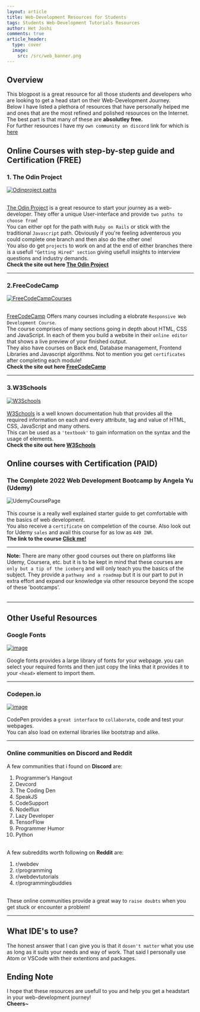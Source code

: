 ```yaml
---
layout: article
title: Web-Development Resources for Students
tags: Students Web-Development Tutorials Resources
author: Het Joshi
comments: true
article_header:
  type: cover
  image:
    src: /src/web_banner.png
---
```


## Overview

This blogpost is a great resource for all those students and developers who are looking to get a head start on their Web-Development Journey.<br>
Below I have listed a plethora of resources that have personally helped me and ones that are the most refined and polished resources on the Internet.<br>
The best part is that many of these are <strong>absolutley free.</strong>
<br>
For further resources I have my `own community on discord` link for which is [here](https://discord.gg/hmb3EapDYK)  



## Online Courses with step-by-step guide and Certification (FREE)

### 1. The Odin Project
[![Odinproject paths](https://user-images.githubusercontent.com/96608251/193458485-c79ec490-fa78-46ff-b346-00bcae8189d2.png)](https://www.theodinproject.com/paths)
<br><br>

<a href="https://www.theodinproject.com/paths">The Odin Project</a> is a great resource to start your journey as a web-developer. They offer a unique User-interface and provide `two paths to choose from`!
<br>
You can either opt for the path with `Ruby on Rails` or stick with the traditional `Javascript` path. Obviously if you're feeling adventerous you could complete one branch and then also do the other one!
<br>
You also do get `projects` to work on and at the end of either branches there is a usefull `"Getting Hired" section` giving  usefull insights to interview questions and industry demands.
<br>
<b>Check the site out here [The Odin Project](https://www.theodinproject.com/paths) </b>

---

### 2.FreeCodeCamp
[![FreeCodeCampCourses](https://user-images.githubusercontent.com/96608251/193459406-df472159-b1f7-436e-b006-5e3e2621beb3.png)](https://www.freecodecamp.org/learn)
<br><br>

[FreeCodeCamp](https://www.freecodecamp.org/learn) Offers many courses including a elobrate `Responsive Web Development Course`.
<br>
The course comprises of many sections going in depth about HTML, CSS and JavaScript. In each of them you build a website in their `online editor` that shows a live preview of your finished output.
<br>
They also have courses on Back end, Database management, Frontend Libraries and Javascript algorithms. Not to mention you get `certificates` after completing each module!
<br>
<b>Check the site out here [FreeCodeCamp](https://www.freecodecamp.org/learn) </b>

---

### 3.W3Schools
[![W3Schools](https://user-images.githubusercontent.com/96608251/193464982-8633e6da-e390-4040-be5a-1a449bf8479c.png)](https://www.w3schools.com/)
<br><br>
[W3Schools](https://www.w3schools.com/) is a well known documentation hub that provides all the required information on each and every attribute, tag and value of HTML, CSS, JavaScript and many others.
<br>
This can be used as a `'textbook'` to gain information on the syntax and the usage of elements.
<br>
<b>Check the site out here [W3Schools](https://www.w3schools.com/) </b>

## Online courses with Certification (PAID)

### The Complete 2022 Web Development Bootcamp by Angela Yu (Udemy)
![UdemyCoursePage](https://user-images.githubusercontent.com/96608251/193465159-c249ebcb-1f52-458c-b0d3-1084343c4ddf.png)
<br><br>
This course is a really well explained starter guide to get comfortable with the basics of web development.
<br>
You also receive a `certificate` on compeletion of the course. Also look out for Udemy `sales` and avail this course for as low as `449 INR`.
<br>
<b>The link to the course [Click me!](https://www.udemy.com/course/the-complete-web-development-bootcamp/)</b>

---

<b>Note:</b> There are many other good courses out there on platforms like Udemy, Coursera, etc. but it is to be kept in mind that these courses are `only but a tip of the iceberg` and will only teach you the basics of the subject. They provide a `pathway and a roadmap` but it is our part to put in extra effort and expand our knowledge via other resource beyond the scope of these 'bootcamps'.
<br>
<br>

---
## Other Useful Resources

### Google Fonts
[![image](https://user-images.githubusercontent.com/96608251/193465803-95600edb-ef79-43ec-ba55-0088823091f4.png)](https://fonts.google.com/)
<br><br>
Google fonts provides a large library of fonts for your webpage. you can select your required fornts and then just copy the links that it provides it to your `<head>` element to import them.

---

### Codepen.io
[![image](https://user-images.githubusercontent.com/96608251/193466331-f07375e8-3ff3-4f40-a914-76321a85cae5.png)](https://codepen.io/)
<br><br>
CodePen provides a `great interface` to `collaborate`, code and test your webpages.<br>
You can also load on external libraries like bootstrap and alike.

---

### Online communities on Discord and Reddit
A few communities that i found on <b>Discord</b> are:
1. Programmer’s Hangout
2. Devcord
3. The Coding Den
4. SpeakJS
5. CodeSupport
6. Nodeiflux
7. Lazy Developer
8. TensorFlow
9. Programmer Humor
10. Python
<br><br>

A few subreddits worth following on <b>Reddit</b> are:
1. r/webdev
2. r/programming
3. r/webdevtutorials
4. r/programmingbuddies
<br><br>

These online communities provide a great way to `raise doubts` when you get stuck or encounter a problem!

---

## What IDE's to use?
The honest answer that I can give you is that it `dosen't matter` what you use as long as it suits your needs and way of work. That said I personally use Atom or VSCode with their extentions and packages.

## Ending Note
I hope that these resources are usefull to you and help you get a headstart in your web-development journey!
<br>
<b>Cheers~</b>
<br>
